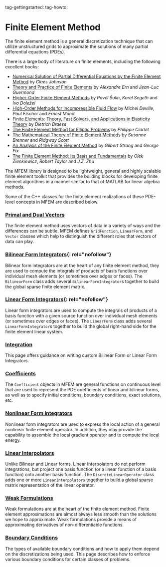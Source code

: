 tag-gettingstarted:
tag-howto:

# Finite Element Method

The finite element method is a general discretization technique that can utilize
unstructured grids to approximate the solutions of many partial differential
equations (PDEs).

There is a large body of literature on finite elements, including the
following excellent books:

- [Numerical Solution of Partial Differential Equations by the Finite Element Method](https://www.amazon.com/dp/048646900X) by *Claes Johnson*
- [Theory and Practice of Finite Elements](https://www.amazon.com/dp/144191918X) by *Alexandre Ern* and *Jean-Luc Guermond*
- [Higher-Order Finite Element Methods](https://www.amazon.com/dp/158488438X) by *Pavel Šolín*, *Karel Segeth* and *Ivo Doležel*
- [High-Order Methods for Incompressible Fluid Flow](https://www.amazon.com/dp/0521453097) by *Michel Deville*, *Paul Fischer* and *Ernest Mund*
- [Finite Elements: Theory, Fast Solvers, and Applications in Elasticity Theory](https://www.amazon.com/dp/0521705185) by *Dietrich Braess*
- [The Finite Element Method for Elliptic Problems](https://epubs.siam.org/doi/book/10.1137/1.9780898719208) by *Philippe Ciarlet*
- [The Mathematical Theory of Finite Element Methods](https://www.springer.com/us/book/9780387759333) by *Susanne Brenner* and *Ridgway Scott*
- [An Analysis of the Finite Element Method](https://www.amazon.com/dp/0980232708) by *Gilbert Strang* and *George Fix*
- [The Finite Element Method: Its Basis and Fundamentals](https://www.amazon.com/dp/1856176339/) by *Olek Zienkiewicz*, *Robert Taylor* and *J.Z. Zhu*

The MFEM library is designed to be lightweight, general and highly scalable
finite element toolkit that provides the building blocks for developing finite
element algorithms in a manner similar to that of MATLAB for linear algebra
methods.

Some of the C++ classes for the finite element realizations of these
PDE-level concepts in MFEM are described below.

### [Primal and Dual Vectors](pri-dual-vec.md)

The finite element method uses vectors of data in a variety of ways and the
differences can be subtle.  MFEM defines `GridFunction`, `LinearForm`, and
`Vector` classes which help to distinguish the different roles that vectors of
data can play.

### [Bilinear Form Integrators](bilininteg.md){: rel="nofollow"}

Bilinear form integrators are at the heart of any finite element method, they
are used to compute the integrals of products of basis functions over individual
mesh elements (or sometimes over edges or faces).  The `BilinearForm` class adds
several `BilinearFormIntegrator`s together to build the global sparse finite
element matrix.

### [Linear Form Integrators](lininteg.md){: rel="nofollow"}

Linear form integrators are used to compute the integrals of products of a basis
function with a given source function over individual mesh elements (or
sometimes over edges or faces).  The `LinearForm` class adds several
`LinearFormIntegrator`s together to build the global right-hand side for the
finite element linear system.

### [Integration](integration.md)

This page offers guidance on writing custom Bilinear Form or Linear Form
Integrators.

### [Coefficients](coefficient.md)

The `Coefficient` objects in MFEM are general functions on continuous level that
are used to represent the PDE coefficients of linear and bilinear forms, as well
as to specify initial conditions, boundary conditions, exact solutions, etc.

### [Nonlinear Form Integrators](nonlininteg.md)

Nonlinear form integrators are used to express the local action of a general
nonlinear finite element operator. In addition, they may provide the capability
to assemble the local gradient operator and to compute the local energy.

### [Linear Interpolators](lininterp.md)

Unlike Bilinear and Linear forms, Linear Interpolators do not perform
integrations, but project one basis function (or a
linear function of a basis function) onto another basis function.  The
`DiscreteLinearOperator` class adds one or more `LinearInterpolators`
together to build a global sparse matrix representation of the linear
operator.

### [Weak Formulations](fem_weak_form.md)

Weak formulations are at the heart of the finite element method.
Finite element approximations are almost always less smooth than the
solutions we hope to approximate.  Weak formulations provide a means
of approximating derivatives of non-differentiable functions.

### [Boundary Conditions](fem_bc.md)

The types of available boundary conditions and how to apply them
depend on the discretizations being used. This page describes how
to enforce various boundary conditions for certain classes of
problems.
